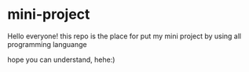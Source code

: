 # mini-project

Hello everyone!
this repo is the place for put my mini project by using all programming languange

hope you can understand, hehe:)
